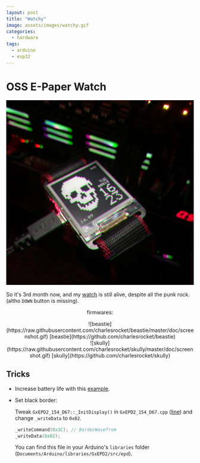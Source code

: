 ```yaml
---
layout: post
title: "Watchy"
image: assets/images/watchy.gif
categories:
  - hardware
tags:
  - arduino
  - esp32
---
```

# OSS E-Paper Watch

![watchy-skully](/assets/images/watchy-skully.jpg)

So it's 3rd month now, and my [watch](https://watchy.sqfmi.com) is still alive, despite all the punk rock. (altho `DOWN` button is missing).

<p style="text-align: center;">firmwares:</p>
<div class="md-wrp" markdown="1" align="center">
![beastie](https://raw.githubusercontent.com/charlesrocket/beastie/master/doc/screenshot.gif)
[beastie](https://github.com/charlesrocket/beastie)
</div>
<div class="md-wrp" markdown="1" align="center">
![skully](https://raw.githubusercontent.com/charlesrocket/skully/master/doc/screenshot.gif)
[skully](https://github.com/charlesrocket/skully)
</div>

## Tricks

* Increase battery life with this [example](https://github.com/sqfmi/Watchy/pull/78/files).

* Set black border:

  Tweak `GxEPD2_154_D67::_InitDisplay()` in `GxEPD2_154_D67.cpp` ([line](https://github.com/ZinggJM/GxEPD2/blob/1.4.1/src/epd/GxEPD2_154_D67.cpp#L343)) and change `_writeData` to `0x02`.
  ```cpp
  _writeCommand(0x3C); // BorderWavefrom
  _writeData(0x02);
  ```
  You can find this file in your Arduino's `libraries` folder (`Documents/Arduino/libraries/GxEPD2/src/epd`).
